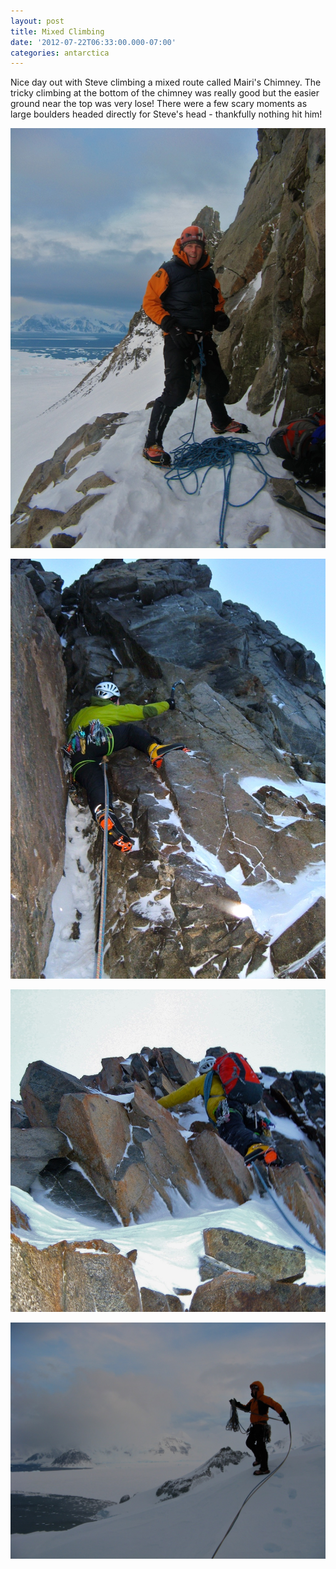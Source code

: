 ```yaml
---
layout: post
title: Mixed Climbing
date: '2012-07-22T06:33:00.000-07:00'
categories: antarctica
---
```


Nice day out with Steve climbing a mixed route called Mairi's Chimney. The tricky climbing at the bottom of the chimney was really good but the easier ground near the top was very lose! There were a few scary moments as large boulders headed directly for Steve's head - thankfully nothing hit him!

![Steve Stout](/photos/blogger-posts/1a.jpg)

![Pitch one of a nice mixed chimney](/photos/blogger-posts/3a.jpg)

![Moving together over some lose terrain](/photos/blogger-posts/4a.jpg)

![Packing up at the top](/photos/blogger-posts/2a.jpg)
